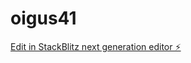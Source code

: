 # oigus41

[Edit in StackBlitz next generation editor ⚡️](https://stackblitz.com/~/github.com/JaanOmblus/oigus41)